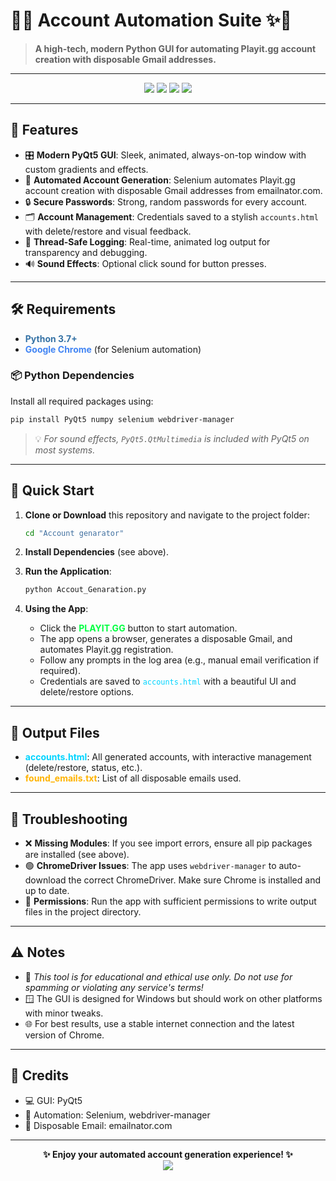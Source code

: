 # 🎨✨ Account Automation Suite ✨🎨

> **A high-tech, modern Python GUI for automating Playit.gg account creation with disposable Gmail addresses.**

---

<p align="center">
  <img src="https://img.shields.io/badge/Python-3.7+-blue?logo=python" />
  <img src="https://img.shields.io/badge/GUI-PyQt5-41b883?logo=qt" />
  <img src="https://img.shields.io/badge/Automation-Selenium-43B02A?logo=selenium" />
  <img src="https://img.shields.io/badge/Status-Active-brightgreen" />
</p>

---

## 🌟 Features

- 🎛️ **Modern PyQt5 GUI**: Sleek, animated, always-on-top window with custom gradients and effects.
- 🤖 **Automated Account Generation**: Selenium automates Playit.gg account creation with disposable Gmail addresses from emailnator.com.
- 🔒 **Secure Passwords**: Strong, random passwords for every account.
- 🗂️ **Account Management**: Credentials saved to a stylish `accounts.html` with delete/restore and visual feedback.
- 📝 **Thread-Safe Logging**: Real-time, animated log output for transparency and debugging.
- 🔊 **Sound Effects**: Optional click sound for button presses.

---

## 🛠️ Requirements

- <span style="color:#3572A5">**Python 3.7+**</span>
- <span style="color:#4285F4">**Google Chrome**</span> (for Selenium automation)

### 📦 Python Dependencies

Install all required packages using:

```bash
pip install PyQt5 numpy selenium webdriver-manager
```

> 💡 *For sound effects, `PyQt5.QtMultimedia` is included with PyQt5 on most systems.*

---

## 🚀 Quick Start

1. **Clone or Download** this repository and navigate to the project folder:

   ```bash
   cd "Account genarator"
   ```

2. **Install Dependencies** (see above).

3. **Run the Application**:

   ```bash
   python Accout_Genaration.py
   ```

4. **Using the App**:
   - Click the <span style="color:#00ff41;font-weight:bold">PLAYIT.GG</span> button to start automation.
   - The app opens a browser, generates a disposable Gmail, and automates Playit.gg registration.
   - Follow any prompts in the log area (e.g., manual email verification if required).
   - Credentials are saved to <span style="color:#00d4ff">`accounts.html`</span> with a beautiful UI and delete/restore options.

---

## 📁 Output Files

- <span style="color:#00d4ff">**accounts.html**</span>: All generated accounts, with interactive management (delete/restore, status, etc.).
- <span style="color:#ffb300">**found_emails.txt**</span>: List of all disposable emails used.

---

## 🧩 Troubleshooting

- ❌ **Missing Modules**: If you see import errors, ensure all pip packages are installed (see above).
- 🟢 **ChromeDriver Issues**: The app uses `webdriver-manager` to auto-download the correct ChromeDriver. Make sure Chrome is installed and up to date.
- 🔐 **Permissions**: Run the app with sufficient permissions to write output files in the project directory.

---

## ⚠️ Notes

- 🚨 *This tool is for educational and ethical use only. Do not use for spamming or violating any service's terms!*
- 🪟 The GUI is designed for Windows but should work on other platforms with minor tweaks.
- 🌐 For best results, use a stable internet connection and the latest version of Chrome.

---

## 🙏 Credits

- 💻 GUI: PyQt5
- 🤖 Automation: Selenium, webdriver-manager
- 📧 Disposable Email: emailnator.com

---

<p align="center">
  <b>✨ Enjoy your automated account generation experience! ✨</b><br>
  <img src="https://img.shields.io/badge/Happy%20Hacking!-00ff41?style=for-the-badge" />
</p> 
